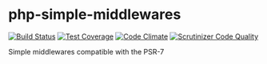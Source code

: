 # php-simple-middlewares

[![Build Status](https://travis-ci.org/alexpts/php-simple-middlewares.svg?branch=master)](https://travis-ci.org/alexpts/php-simple-middlewares)
[![Test Coverage](https://codeclimate.com/github/alexpts/php-simple-middlewares/badges/coverage.svg)](https://codeclimate.com/github/alexpts/php-simple-middlewares/coverage)
[![Code Climate](https://codeclimate.com/github/alexpts/php-simple-middlewares/badges/gpa.svg)](https://codeclimate.com/github/alexpts/php-simple-middlewares)
[![Scrutinizer Code Quality](https://scrutinizer-ci.com/g/alexpts/php-simple-middlewares/badges/quality-score.png?b=master)](https://scrutinizer-ci.com/g/alexpts/php-simple-middlewares/?branch=master)


Simple middlewares compatible with the PSR-7
